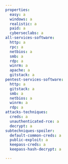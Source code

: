 ```yaml
---
properties:
  easy: a
  windows: a
  realistic: a
  paid: a
  cyberseclabs: a
all-services-software:
  http: a
  rpc: a
  netbios: a
  smb: a
  rdp: a
  winrm: a
  apache: a
  gitstack: a
pentest-services-software:
  http: a
  gitstack: a
  smb: a
  netbios: a
  winrm: a
  rdp: a
attacks-techniques:
  creds: a
  unauthenticated-rce: a
  decrypt: a
subtechniques-spoiler:
  default-common-creds: a
  public-exploit: a
  keepass-creds: a
  keepass-hash-decrypt: a

---
```

